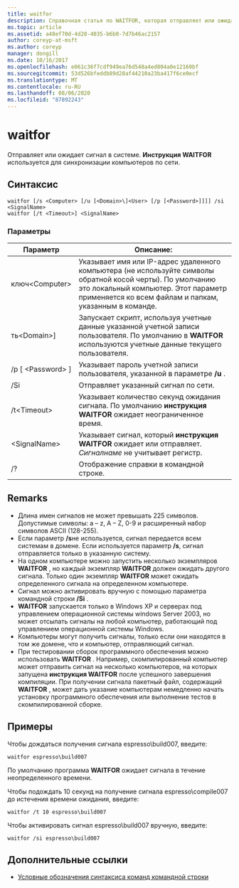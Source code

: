 ```yaml
---
title: waitfor
description: Справочная статья по WAITFOR, которая отправляет или ожидает сигнал в системе. **Инструкция WAITFOR** используется для синхронизации компьютеров по сети.
ms.topic: article
ms.assetid: a48ef70d-4d28-4035-b6b0-7d7b46ac2157
author: coreyp-at-msft
ms.author: coreyp
manager: dongill
ms.date: 10/16/2017
ms.openlocfilehash: e061c36f7cdf949ea76d548a4ed804a0e12169bf
ms.sourcegitcommit: 53d526bfeddb89d28af44210a23ba417f6ce0ecf
ms.translationtype: MT
ms.contentlocale: ru-RU
ms.lasthandoff: 08/06/2020
ms.locfileid: "87892243"
---
```

# <a name="waitfor"></a>waitfor



Отправляет или ожидает сигнал в системе. **Инструкция WAITFOR** используется для синхронизации компьютеров по сети.



## <a name="syntax"></a>Синтаксис

```
waitfor [/s <Computer> [/u [<Domain>\]<User> [/p [<Password>]]]] /si <SignalName>
waitfor [/t <Timeout>] <SignalName>
```

### <a name="parameters"></a>Параметры

|       Параметр       |                                                                                         Описание:                                                                                          |
|-----------------------|----------------------------------------------------------------------------------------------------------------------------------------------------------------------------------------------|
|    ключ\<Computer>     | Указывает имя или IP-адрес удаленного компьютера (не используйте символы обратной косой черты). По умолчанию это локальный компьютер. Этот параметр применяется ко всем файлам и папкам, указанным в команде. |
| ть\<Domain>\]<User> |                              Запускает скрипт, используя учетные данные указанной учетной записи пользователя. По умолчанию в **WAITFOR** используются учетные данные текущего пользователя.                               |
|   /p [ \<Password> ]    |                                                    Указывает пароль учетной записи пользователя, указанной в параметре **/u** .                                                     |
|          /Si          |                                                                        Отправляет указанный сигнал по сети.                                                                        |
|     /t\<Timeout>     |                                              Указывает количество секунд ожидания сигнала. По умолчанию **инструкция WAITFOR** ожидает неограниченное время.                                               |
|     \<SignalName>     |                                                Указывает сигнал, который **инструкция WAITFOR** ожидает или отправляет. *Сигналнаме* не учитывает регистр.                                                 |
|          /?           |                                                                             Отображение справки в командной строке.                                                                             |

## <a name="remarks"></a>Remarks

-   Длина имен сигналов не может превышать 225 символов. Допустимые символы: a – z, A – Z, 0-9 и расширенный набор символов ASCII (128-255).
-   Если параметр **/s**не используется, сигнал передается всем системам в домене. Если используется параметр **/s**, сигнал отправляется только в указанную систему.
-   На одном компьютере можно запустить несколько экземпляров **WAITFOR** , но каждый экземпляр **WAITFOR** должен ожидать другого сигнала. Только один экземпляр **WAITFOR** может ожидать определенного сигнала на определенном компьютере.
-   Сигнал можно активировать вручную с помощью параметра командной строки **/Si** .
-   **WAITFOR** запускается только в Windows XP и серверах под управлением операционной системы windows Server 2003, но может отсылать сигналы на любой компьютер, работающий под управлением операционной системы Windows.
-   Компьютеры могут получить сигналы, только если они находятся в том же домене, что и компьютер, отправляющий сигнал.
-   При тестировании сборок программного обеспечения можно использовать **WAITFOR** . Например, скомпилированный компьютер может отправить сигнал на несколько компьютеров, на которых запущена **инструкция WAITFOR** после успешного завершения компиляции. При получении сигнала пакетный файл, содержащий **WAITFOR** , может дать указание компьютерам немедленно начать установку программного обеспечения или выполнение тестов в скомпилированной сборке.

## <a name="examples"></a>Примеры

Чтобы дождаться получения сигнала espresso\build007, введите:
```
waitfor espresso\build007
```
По умолчанию программа **WAITFOR** ожидает сигнала в течение неопределенного времени.

Чтобы подождать 10 секунд на получение сигнала espresso\compile007 до истечения времени ожидания, введите:
```
waitfor /t 10 espresso\build007
```
Чтобы активировать сигнал espresso\build007 вручную, введите:
```
waitfor /si espresso\build007
```

## <a name="additional-references"></a>Дополнительные ссылки

- [Условные обозначения синтаксиса команд командной строки](command-line-syntax-key.md)